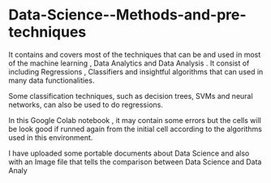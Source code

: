 # Data-Science--Methods-and-pre-techniques
It contains and covers most of the techniques that can be and used in most of the machine learning , Data Analytics and Data Analysis . It consist of including Regressions , Classifiers and insightful algorithms that can used in many data functionalities.

Some classification techniques, such as decision trees, SVMs and neural networks, can also be used to do regressions.

In this Google Colab notebook , it may contain some errors but the cells will be look good if runned again from the initial cell according to the algorithms used in this environment.

I have uploaded some portable documents about Data Science and also with an Image file that tells the comparison between Data Science and Data Analy
